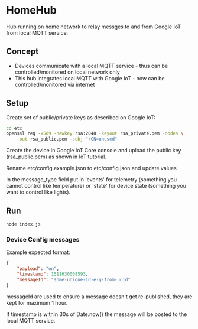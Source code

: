 # HomeHub

Hub running on home network to relay messges to and from Google IoT from local MQTT service.

## Concept

* Devices communicate with a local MQTT service - thus can be controlled/monitored on local network only
* This hub integrates local MQTT with Google IoT - now can be controlled/monitored via internet

## Setup

Create set of public/private keys as described on Google IoT:

```sh
cd etc
openssl req -x509 -newkey rsa:2048 -keyout rsa_private.pem -nodes \
    -out rsa_public.pem -subj "/CN=unused"
```

Create the device in Google IoT Core console and upload the public key (rsa_public.pem) as shown in IoT tutorial.

Rename etc/config.example.json to etc/config.json and update values

In the message_type field put in 'events' for telemetry (something you cannot control like temperature) 
or 'state' for device state (something you want to control like lights).

## Run

```sh
node index.js
```

### Device Config messages

Example expected format:

```json
{ 
    "payload": "on", 
    "timestamp": 1511630008593, 
    "messageId": "some-unique-id-e-g-from-uuid" 
}
```

messageId are used to ensure a message doesn't get re-published, they are kept for maximum 1 hour.

If timestamp is within 30s of Date.now() the message will be posted to the local MQTT service.